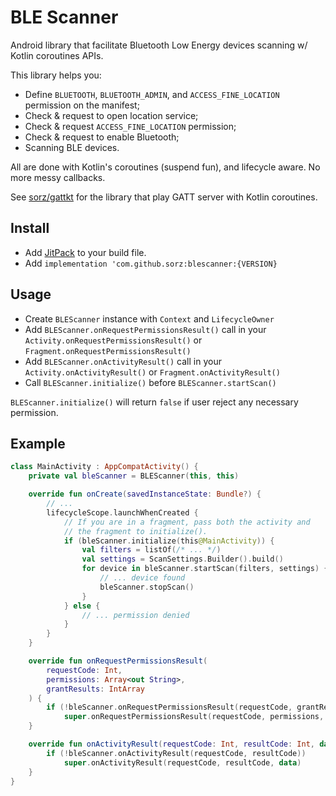 # BLE Scanner

Android library that facilitate Bluetooth Low Energy devices scanning w/ Kotlin coroutines APIs.

This library helps you:
- Define `BLUETOOTH`, `BLUETOOTH_ADMIN`, and `ACCESS_FINE_LOCATION` permission on the manifest;
- Check & request to open location service;
- Check & request `ACCESS_FINE_LOCATION` permission;
- Check & request to enable Bluetooth;
- Scanning BLE devices.

All are done with Kotlin's coroutines (suspend fun), and lifecycle aware.
No more messy callbacks.


See [sorz/gattkt](https://github.com/sorz/gattkt) for the library that play
GATT server with Kotlin coroutines.

## Install

- Add [JitPack](https://jitpack.io/) to your build file.
- Add `implementation 'com.github.sorz:blescanner:{VERSION}`

## Usage
- Create `BLEScanner` instance with `Context` and `LifecycleOwner`
- Add `BLEScanner.onRequestPermissionsResult()` call in your `Activity.onRequestPermissionsResult()`
  or `Fragment.onRequestPermissionsResult()`
- Add `BLEScanner.onActivityResult()` call in your `Activity.onActivityResult()`
  or `Fragment.onActivityResult()`
- Call `BLEScanner.initialize()` before `BLEScanner.startScan()`

`BLEScanner.initialize()` will return `false` if user reject any necessary permission. 

## Example

```kotlin
class MainActivity : AppCompatActivity() {
    private val bleScanner = BLEScanner(this, this)

    override fun onCreate(savedInstanceState: Bundle?) {
        // ...
        lifecycleScope.launchWhenCreated {
            // If you are in a fragment, pass both the activity and
            // the fragment to initialize().
            if (bleScanner.initialize(this@MainActivity)) {
                val filters = listOf(/* ... */)
                val settings = ScanSettings.Builder().build()
                for device in bleScanner.startScan(filters, settings) {
                    // ... device found
                    bleScanner.stopScan()
                }
            } else {
                // ... permission denied
            }
        }
    }

    override fun onRequestPermissionsResult(
        requestCode: Int,
        permissions: Array<out String>,
        grantResults: IntArray
    ) {
        if (!bleScanner.onRequestPermissionsResult(requestCode, grantResults))
            super.onRequestPermissionsResult(requestCode, permissions, grantResults)
    }

    override fun onActivityResult(requestCode: Int, resultCode: Int, data: Intent?) {
        if (!bleScanner.onActivityResult(requestCode, resultCode))
            super.onActivityResult(requestCode, resultCode, data)
    }
}
```
